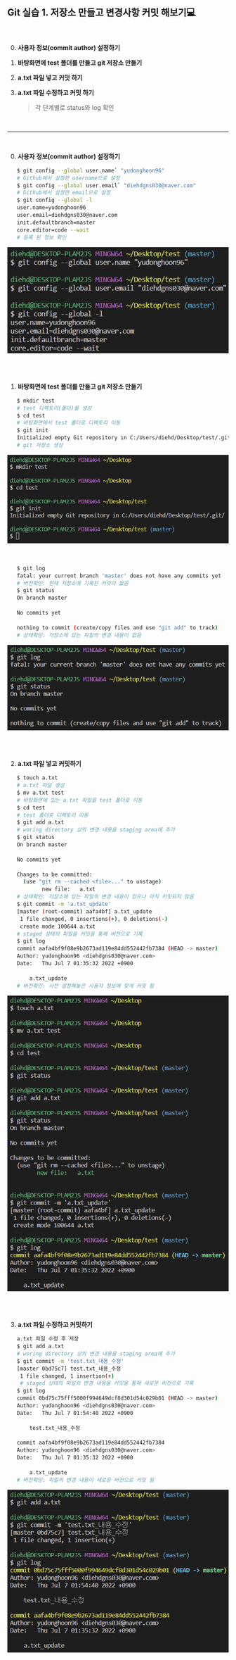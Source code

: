 ## Git 실습 1. 저장소 만들고 변경사항 커밋 해보기💻

<br/>

0. **사용자 정보(commit author) 설정하기**

1. **바탕화면에 test 폴더를 만들고 git 저장소 만들기**

2. **a.txt 파일 넣고 커밋 하기**

3. **a.txt 파일 수정하고 커밋 하기**

   > 각 단계별로 status와 log 확인	

<br/>

___

<br/>

0. **사용자 정보(commit author) 설정하기**

```bash
   $ git config --global user.name` "yudonghoon96"
   # Github에서 설정한 username으로 설정
   $ git config --global user.email` "diehdgns030@naver.com"
   # Github에서 설정한 email으로 설정
   $ git config --global -l
   user.name=yudonghoon96
   user.email=diehdgns030@naver.com
   init.defaultbranch=master
   core.editor=code --wait
   # 등록 된 정보 확인
```

![image-20220707021327654](git_ex01.assets/image-20220707021327654.png)

<br/><br/>

1. **바탕화면에 test 폴더를 만들고 git 저장소 만들기**

```bash
   $ mkdir test
   # test 디렉토리(폴더)를 생성
   $ cd test
   # 바탕화면에서 test 폴더로 디렉토리 이동
   $ git init
   Initialized empty Git repository in C:/Users/diehd/Desktop/test/.git/
   # git 저장소 생성
```

![image-20220707011333791](git_ex01.assets/image-20220707011333791.png)

<br/>

```bash
   $ git log
   fatal: your current branch 'master' does not have any commits yet
   # 버전확인: 현재 저장소에 기록된 커밋이 없음
   $ git status
   On branch master
 
   No commits yet
 
   nothing to commit (create/copy files and use "git add" to track)
   # 상태확인: 저장소에 있는 파일의 변경 내용이 없음
```

![image-20220707012612999](git_ex01.assets/image-20220707012612999.png)

<br/><br/>

2. **a.txt 파일 넣고 커밋하기**

```bash
   $ touch a.txt
   # a.txt 파일 생성
   $ mv a.txt test
   # 바탕화면에 있는 a.txt 파일을 test 폴더로 이동
   $ cd test
   # test 폴더로 디렉토리 이동
   $ git add a.txt
   # woring directory 상의 변경 내용을 staging area에 추가
   $ git status
   On branch master
   
   No commits yet
   
   Changes to be committed:
     (use "git rm --cached <file>..." to unstage)
           new file:   a.txt
   # 상태확인: 저장소에 있는 파일의 변경 내용이 있으나 아직 커밋되지 않음
   $ git commit -m 'a.txt_update'
   [master (root-commit) aafa4bf] a.txt_update
    1 file changed, 0 insertions(+), 0 deletions(-)
    create mode 100644 a.txt
   # staged 상태의 파일을 커밋을 통해 버전으로 기록
   $ git log
   commit aafa4bf9f08e9b2673ad119e84dd552442fb7384 (HEAD -> master)
   Author: yudonghoon96 <diehdgns030@naver.com>
   Date:   Thu Jul 7 01:35:32 2022 +0900
   
       a.txt_update
   # 버전확인: 사전 설정해놓은 사용자 정보에 맞게 커밋 됨
```

![image-20220707013614342](git_ex01.assets/image-20220707013614342.png)

<br/><br/>

3. **a.txt 파일 수정하고 커밋하기**

```bash
   a.txt 파일 수정 후 저장
   $ git add a.txt
   # woring directory 상의 변경 내용을 staging area에 추가
   $ git commit -m 'test.txt_내용_수정'
   [master 0bd75c7] test.txt_내용_수정
    1 file changed, 1 insertion(+)
    # staged 상태의 파일의 변경 내용을 커밋을 통해 새로운 버전으로 기록
   $ git log
   commit 0bd75c75fff5000f994649dcf8d301d54c029b01 (HEAD -> master)
   Author: yudonghoon96 <diehdgns030@naver.com>
   Date:   Thu Jul 7 01:54:40 2022 +0900

       test.txt_내용_수정

   commit aafa4bf9f08e9b2673ad119e84dd552442fb7384
   Author: yudonghoon96 <diehdgns030@naver.com>
   Date:   Thu Jul 7 01:35:32 2022 +0900

       a.txt_update
   # 버전확인: 파일의 변경 내용이 새로운 버전으로 커밋 됨
```

![image-20220707015804876](git_ex01.assets/image-20220707015804876.png)